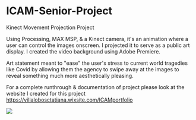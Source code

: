 # ICAM-Senior-Project
Kinect Movement Projection Project

Using Processing, MAX MSP, & a Kinect camera, it's an animation where a user can control the images onscreen. I projected it to serve as a public art display. I created the video background using Adobe Premiere. 

Art statement meant to "ease" the user's stress to current world tragedies like Covid by allowing them the agency to swipe away at the images to reveal something much more aesthetically pleasing.

For a complete runthrough & documentation of project please look at the website I created for this project https://villalobosctatiana.wixsite.com/ICAMportfolio

![](https://github.com/tatiana-villa/ICAM-Senior-Project/blob/master/ICAMseniorProjectGIF.gif)
